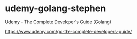 # udemy-golang-stephen

Udemy - The Complete Developer's Guide (Golang)

https://www.udemy.com/go-the-complete-developers-guide/

